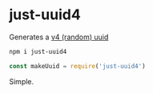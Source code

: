 # just-uuid4

Generates a [v4 (random) uuid](https://en.wikipedia.org/wiki/Universally_unique_identifier#Version_4_(random))

```sh
npm i just-uuid4
```

```js
const makeUuid = require('just-uuid4')
```

Simple.
